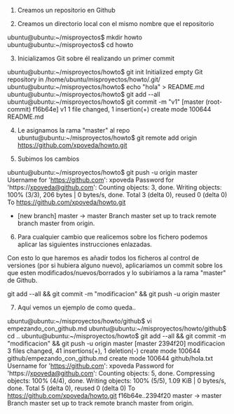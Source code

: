 
1) Creamos un repositorio en Github

2) Creamos un directorio local con el mismo nombre que el repositorio

ubuntu@ubuntu:~/misproyectos$ mkdir howto
ubuntu@ubuntu:~/misproyectos$ cd howto

3) Inicializamos Git sobre él realizando un primer commit 

ubuntu@ubuntu:~/misproyectos/howto$ git init
Initialized empty Git repository in /home/ubuntu/misproyectos/howto/.git/
ubuntu@ubuntu:~/misproyectos/howto$ echo "hola" > README.md
ubuntu@ubuntu:~/misproyectos/howto$ git add --all
ubuntu@ubuntu:~/misproyectos/howto$ git commit -m "v1"
[master (root-commit) f16b64e] v1
 1 file changed, 1 insertion(+)
 create mode 100644 README.md

4) Le asignamos la rama "master" al repo
ubuntu@ubuntu:~/misproyectos/howto$ git remote add origin https://github.com/xpoveda/howto.git

5) Subimos los cambios

ubuntu@ubuntu:~/misproyectos/howto$ git push -u origin master
Username for 'https://github.com': xpoveda
Password for 'https://xpoveda@github.com':
Counting objects: 3, done.
Writing objects: 100% (3/3), 206 bytes | 0 bytes/s, done.
Total 3 (delta 0), reused 0 (delta 0)
To https://github.com/xpoveda/howto.git
 * [new branch]      master -> master
Branch master set up to track remote branch master from origin.

6) Para cualquier cambio que realicemos sobre los fichero podemos aplicar las siguientes instrucciones enlazadas.

Con esto lo que haremos es añadir todos los ficheros al control de versiones (por si hubiera alguno nuevo), aplicariamos un 
commit sobre los que esten modificados/nuevos/borrados y lo subiriamos a la rama "master" de Github.

git add --all && git commit -m "modificacion" && git push -u origin master

7) Aquí vemos un ejemplo de como queda..

ubuntu@ubuntu:~/misproyectos/howto/github$ vi empezando_con_github.md
ubuntu@ubuntu:~/misproyectos/howto/github$ cd ..
ubuntu@ubuntu:~/misproyectos/howto$ git add --all && git commit -m "modificacion" && git push -u origin master
[master 2394f20] modificacion
 3 files changed, 41 insertions(+), 1 deletion(-)
 create mode 100644 github/empezando_con_github.md
 create mode 100644 github/hola.txt
Username for 'https://github.com': xpoveda
Password for 'https://xpoveda@github.com':
Counting objects: 5, done.
Compressing objects: 100% (4/4), done.
Writing objects: 100% (5/5), 1.09 KiB | 0 bytes/s, done.
Total 5 (delta 0), reused 0 (delta 0)
To https://github.com/xpoveda/howto.git
   f16b64e..2394f20  master -> master
Branch master set up to track remote branch master from origin.

